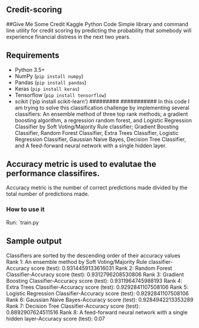 ## Credit-scoring
##Give Me Some Credit Kaggle Python Code 
Simple library and command line utility for credit scoring by predicting the probability that somebody will experience financial distress in the next two years.
## Requirements
* Python 3.5+
* NumPy (`pip install numpy`)
* Pandas (`pip install pandas`)
* Keras (`pip install keras`)
* Tensorflow (`pip install tensorflow`)
* scikit (‘pip install scikit-learn’)
#########
###########
In this code I am trying to solve this classification challenge by implementing several classifiers: An ensemble method of three top rank methods; a gradient boosting algorithm, a regression random forest, and Logistic Regression Classifier by Soft Voting/Majority Rule classifier; Gradient Boosting Classifier, Random Forest Classifier,
Extra Trees Classifier, Logistic Regression Classifier, Gaussian Naive Bayes, Decision Tree Classifier, and A feed-forward neural network with a single hidden layer. 

## Accuracy metric is used to evalutae the performance classifires. 
Accuracy metric is the number of correct predictions made divided by the total number of predictions made.

### How to use it
Run: `train.py

## Sample output
Classifiers are sorted by the descending order of their accuracy values
Rank 1: An ensemble method by Soft Voting/Majority Rule classifier-Accuracy score (test): 0.9314459133616031
Rank 2: Random Forest Classifier-Accuracy score (test): 0.9312796208530806
Rank 3: Gradient Boosting Classifier-Accuracy score (test): 0.9311964745988193
Rank 4: Extra Trees Classifier-Accuracy score (test): 0.9292841107508106
Rank 5: Logistic Regression Classifier-Accuracy score (test): 0.9292841107508106
Rank 6: Gaussian Naive Bayes-Accuracy score (test): 0.9284942213353289
Rank 7: Decision Tree Classifier-Accuracy score (test): 0.8892907624511516
Rank 8: A feed-forward neural network with a single hidden layer-Accuracy score (test): 0.07

